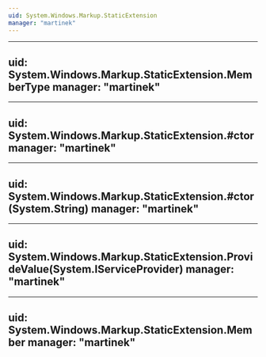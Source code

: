 ```yaml
---
uid: System.Windows.Markup.StaticExtension
manager: "martinek"
---
```


---
uid: System.Windows.Markup.StaticExtension.MemberType
manager: "martinek"
---

---
uid: System.Windows.Markup.StaticExtension.#ctor
manager: "martinek"
---

---
uid: System.Windows.Markup.StaticExtension.#ctor(System.String)
manager: "martinek"
---

---
uid: System.Windows.Markup.StaticExtension.ProvideValue(System.IServiceProvider)
manager: "martinek"
---

---
uid: System.Windows.Markup.StaticExtension.Member
manager: "martinek"
---
